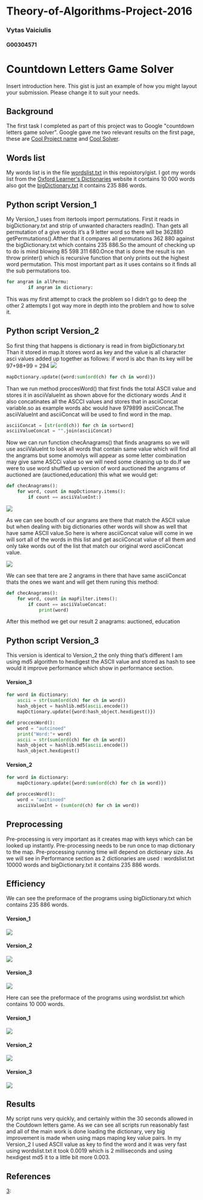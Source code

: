 # Theory-of-Algorithms-Project-2016

### Vytas Vaiciulis
#### G00304571

# Countdown Letters Game Solver
Insert introduction here.
This gist is just an example of how you might layout your submission.
Please change it to suit your needs.

## Background
The first task I completed as part of this project was to Google "countdown letters game solver".
Google gave me two relevant results on the first page, these are [Cool Project name][2] and [Cool Solver][3].

## Words list
My words list is in the file [wordslist.txt](wordslist.txt) in this repoistory/gist.
I got my words list from the [Oxford Learner's Dictionaries][1] website it contains 10 000 words also got the [bigDictionary.txt](bigDictionary.txt) it contains 235 886 words.

## Python script Version_1
My Version_1 uses from itertools import permutations. First it reads in bigDictionary.txt and strip of unwanted characters readIn(). Than gets all permutation of a give words it’s a 9 letter word so there will be 362880 getPermutations().Afther that it compares all permutations 362 880 against the bigDictionary.txt which contains 235 886.So the amount of checking up to do is mind blowing          85 598 311 680.Once that is done the result is ran throw printer() which is recursive function that only prints out the highest  word permutation.
This most important part as it uses contains so it finds all the sub permutations too.

```python
for angram in allPermu:
		if angram in dictionary:
```
This was my first attempt to crack the problem so I didn’t go to deep the other 2 attempts I got way more in depth into the problem and how to solve it.
## Python script Version_2

So first thing that happens is dictionary is read in from bigDictionary.txt
Than it stored in map.It stores word as key and the value is all character asci values added up together as follows: if word is abc than its key will be 97+98+99 = 294
![](https://github.com/VytasHub/Theory-of-Algorithms-Project-2016/blob/master/pics/ascii.png)
```python
mapDctionary.update({word:sum(ord(ch) for ch in word)})
```
Than we run method proccesWord() that first finds the total ASCII value and stores it in asciiValueInt as shown above for the dictionary words .And it also concatinates all the ASCCI values and stores that in asciiConcat variable.so as example words abc would have 979899 asciiConcat.The asciiValueInt and asciiConcat  will be used  to find word in the map.
```python
asciiConcat = [str(ord(ch)) for ch in sortword]
asciiValueConcat = "".join(asciiConcat)
```

Now we can run function checAnagrams() that finds anagrams so we will use asciiValueInt to look all words that contain same value which will find all the angrams but some anomolys will appear as some letter combination may give same ASCCi value so we will need some cleaning up to do.If we were to use word shuffled up version of word auctioned the angrams of auctioned are (auctioned,education) this what we would get:

```python
def	checAnagrams():	
	for word, count in mapDctionary.items():
		if count == asciiValueInt:)
```
![](https://github.com/VytasHub/Theory-of-Algorithms-Project-2016/blob/master/pics/anomolys.png)

As we can see bouth of our angrams are there that match the ASCII value but when dealing with big dictionaries other words will show as well that have same ASCII value.So here is where asciiConcat value will come in we will sort all of the words in this list and get asciiConcat value of all them and only take words out of the list that match our original word asciiConcat value.

![](https://github.com/VytasHub/Theory-of-Algorithms-Project-2016/blob/master/pics/output.png)

We can see that tere are 2 angrams in there that have same asciiConcat thats the ones we want and will get them runing this method:

```python
def	checAnagrams():	
	for word, count in mapFilter.items():
		if count == asciiValueConcat:
			print(word)
```
After this method we get our result 2 anagrams: auctioned, education

## Python script Version_3
This version is identical to Version_2 the only thing that’s different I am using md5 algorithm to hexdigest the ASCII value and stored as hash to see would it improve performance which show in performance section.

#### Version_3
```python
for word in dictionary:
	ascii = str(sum(ord(ch) for ch in word)) 
	hash_object = hashlib.md5(ascii.encode())
	mapDctionary.update({word:hash_object.hexdigest()})
```
```python
def proccesWord():
	word = "autcinoed"
	print("Word:"+ word)
	ascii = str(sum(ord(ch) for ch in word)) 
	hash_object = hashlib.md5(ascii.encode())
	hash_object.hexdigest()
```
#### Version_2
```python
for word in dictionary:
	mapDctionary.update({word:sum(ord(ch) for ch in word)})
```
```python
def proccesWord():
	word = "auctinoed"
	asciiValueInt = (sum(ord(ch) for ch in word))
```



## Preprocessing
Pre-processing is very important as it creates map with keys which can be looked up instantly. Pre-processing needs to be run once to map dictionary to the map. Pre-processing running time will depend on dictionary size. As we will see in Performance section as 2 dictionaries are used : wordslist.txt 10000 words and  bigDictionary.txt it contains 235 886 words.

## Efficiency
We can see the preformace of the programs using bigDictionary.txt which contains 235 886 words.

#### Version_1
![](https://github.com/VytasHub/Theory-of-Algorithms-Project-2016/blob/master/pics/Version_1b.png)
#### Version_2
![](https://github.com/VytasHub/Theory-of-Algorithms-Project-2016/blob/master/pics/Version_2b.png)
#### Version_3
![](https://github.com/VytasHub/Theory-of-Algorithms-Project-2016/blob/master/pics/Version_3b.png)

Here can see the preformace of the programs using wordslist.txt which contains 10 000 words.

#### Version_1
![](https://github.com/VytasHub/Theory-of-Algorithms-Project-2016/blob/master/pics/Version_3s.png)
#### Version_2
![](https://github.com/VytasHub/Theory-of-Algorithms-Project-2016/blob/master/pics/Version_3s.png)
#### Version_3
![](https://github.com/VytasHub/Theory-of-Algorithms-Project-2016/blob/master/pics/Version_3s.png)

## Results
My script runs very quickly, and certainly within the 30 seconds allowed in the Coutdown letters game.
As we can see all scripts run reasonably fast and all of the main work is done loading the dictionary, very big improvement is made when using maps maping key value pairs. In my Version_2 I used ASCII value as key to find the word and it was very fast using wordslist.txt it took 0.0019 which is 2 milliseconds and using hexdigest md5 it to a little bit more 0.003.


## References
[1]: http://www.oxfordlearnersdictionaries.com/wordlist/english/oxford3000/
[2]: http://stackoverflow.com/questions/1024847/add-key-to-a-dictionary-in-python
[3]: http://stackoverflow.com/questions/3944876/casting-an-int-to-a-string-in-python
[3]:
